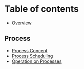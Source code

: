 # Table of contents

* [Overview](README.md)

## Process

* [Process Concept](process/process-concept.md)
* [Process Scheduling](process/process-scheduling.md)
* [Operation on Processes](process/operation-on-processes.md)

